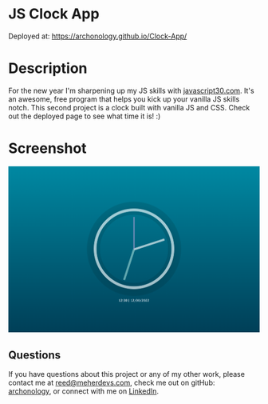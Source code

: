 # JS Clock App

Deployed at: https://archonology.github.io/Clock-App/

# Description
For the new year I'm sharpening up my JS skills with [javascript30.com](https://javascript30.com/).  It's an awesome, free program that helps you kick up your vanilla JS skills notch.
This second project is a clock built with vanilla JS and CSS.  Check out the deployed page to see what time it is! :)

# Screenshot
![screenshot](./style/images/Screen%20Shot%202022-12-30%20at%2012.32.47%20PM.png)

## Questions
If you have questions about this project or any of my other work, please contact me at reed@meherdevs.com, check me out on gitHub: [archonology](https://github.com/archonology), or connect with me on [LinkedIn](https://www.linkedin.com/in/reed-meher).

